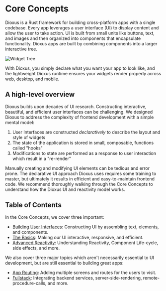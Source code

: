 # Core Concepts

Dioxus is a Rust framework for building cross-platform apps with a single codebase. Every app leverages a user interface (UI) to display content and allow the user to take action. UI is built from small units like buttons, text, and images and then organized into components that encapsulate functionality. Dioxus apps are built by combining components into a larger interactive tree.

![Widget Tree](/assets/07/widget-tree.png)

With Dioxus, you simply declare what you want your app to look like, and the lightweight Dioxus runtime ensures your widgets render properly across web, desktop, and mobile.

## A high-level overview

Dioxus builds upon decades of UI research. Constructing interactive, beautiful, and efficient user interfaces can be challenging. We designed Dioxus to address the complexity of frontend development with a simple mental model:

1. User Interfaces are constructed *declaratively* to describe the layout and style of widgets
2. The state of the application is stored in small, composable, functions called "hooks"
3. Modifications to state are performed as a response to user interaction which result in a "re-render"

Manually creating and modifying UI elements can be tedious and error prone. The declarative UI approach Dioxus uses requires some training to master, but ultimately it results in efficient and easy-to-maintain frontend code. We recommend thoroughly walking through the Core Concepts to understand how the Dioxus UI and reactivity model works.

## Table of Contents

In the Core Concepts, we cover three important:

- [Building User Interfaces](./ui/index.md): Constructing UI by assembling text, elements, and components.
- [The Basics](./basics/index.md): Making our UI interactive, responsive, and efficient.
- [Advanced Reactivity](./advanced/index.md): Understanding Reactivity, Component Life-cycle, side effects, and more.

We also cover three major topics which aren't necessarily essential to UI development, but are still essential to building great apps:

- [App Routing](./router/index.md): Adding multiple screens and routes for the users to visit.
- [Fullstack](./fullstack/index.md): Integrating backend services, server-side-rendering, remote-procedure-calls, and more.
